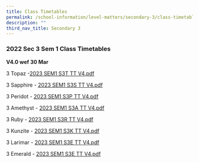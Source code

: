 ```yaml
---
title: Class Timetables
permalink: /school-information/level-matters/secondary-3/class-timetables/
description: ""
third_nav_title: Secondary 3
---
```

### 2022 Sec 3 Sem 1 Class Timetables

**V4.0 wef 30 Mar**

3 Topaz -[2023 SEM1 S3T TT V4.pdf](/files/Class%20Timetables/2023/Sem%201/V4_0/2023%20SEM1%20S3T%20TT%20V4.pdf)

3 Sapphire - [2023 SEM1 S3S TT V4.pdf](/files/Class%20Timetables/2023/Sem%201/V4_0/2023%20SEM1%20S3S%20TT%20V4.pdf)

3 Peridot - [2023 SEM1 S3P TT V4.pdf](/files/Class%20Timetables/2023/Sem%201/V4_0/2023%20SEM1%20S3P%20TT%20V4.pdf)

3 Amethyst - [2023 SEM1 S3A TT V4.pdf](/files/Class%20Timetables/2023/Sem%201/V4_0/2023%20SEM1%20S3A%20TT%20V4.pdf)

3 Ruby - [2023 SEM1 S3R TT V4.pdf](/files/Class%20Timetables/2023/Sem%201/V4_0/2023%20SEM1%20S3R%20TT%20V4.pdf)

3 Kunzite - [2023 SEM1 S3K TT V4.pdf](/files/Class%20Timetables/2023/Sem%201/V4_0/2023%20SEM1%20S3K%20TT%20V4.pdf)

3 Larimar - [2023 SEM1 S3E TT V4.pdf](/files/Class%20Timetables/2023/Sem%201/V4_0/2023%20SEM1%20S3E%20TT%20V4.pdf)

3 Emerald - [2023 SEM1 S3E TT V4.pdf](/files/Class%20Timetables/2023/Sem%201/V4_0/2023%20SEM1%20S3E%20TT%20V4.pdf)
